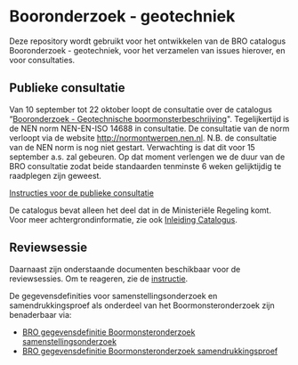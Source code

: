 # Booronderzoek - geotechniek
Deze repository wordt gebruikt voor het ontwikkelen van de BRO catalogus Booronderzoek - geotechniek, voor het verzamelen van issues hierover, en voor consultaties. 

## Publieke consultatie
Van 10 september tot 22 oktober loopt de consultatie over de catalogus “[Booronderzoek - Geotechnische boormonsterbeschrijving][1]". Tegelijkertijd is de NEN norm NEN-EN-ISO 14688 in consultatie. De consultatie van de norm verloopt via de website http://normontwerpen.nen.nl. N.B. de consultatie van de NEN norm is nog niet gestart. Verwachting is dat dit voor 15 september a.s. zal gebeuren. Op dat moment verlengen we de duur van de BRO consultatie zodat beide standaarden tenminste 6 weken gelijktijdig te raadplegen zijn geweest.

[Instructies voor de publieke consultatie][7]

De catalogus bevat alleen het deel dat in de Ministeriële Regeling komt. Voor meer achtergrondinformatie, zie ook [Inleiding Catalogus][8]. 

## Reviewsessie
Daarnaast zijn onderstaande documenten beschikbaar voor de reviewsessies. Om te reageren, zie de [instructie][7].

De gegevensdefinities voor samenstellingsonderzoek en samendrukkingsproef als onderdeel van het Boormonsteronderzoek zijn benaderbaar via:
- [BRO gegevensdefinitie Boormonsteronderzoek samenstellingsonderzoek][2]
- [BRO gegevensdefinitie Boormonsteronderzoek samendrukkingsproef][3]



[1]: https://github.com/BROprogramma/BHR-GT/blob/gh-pages/Catalogus%20Booronderzoek%20geotechnische%20boormonsterbeschrijving%20v0.9%20publieke%20consultatie%205sept2018.pdf
[2]: https://github.com/BROprogramma/BHR-GT/blob/gh-pages/gegevensdefinitie%20Boormonsteronderzoek%20samenstellingsonderzoek%20werkversie%2020180717.pdf
[3]: https://github.com/BROprogramma/BHR-GT/blob/gh-pages/Gegevensdefinitie%20Boormonsteronderzoek%20samendrukkingsproef%20werkversie%2020180717.pdf
[7]: https://github.com/BROprogramma/BHR-GT/blob/gh-pages/consultatie-instructie.md
[8]: https://github.com/BROprogramma/BHR-GT/blob/gh-pages/Inleiding_catalogus_BHRGT_0.9.pdf
